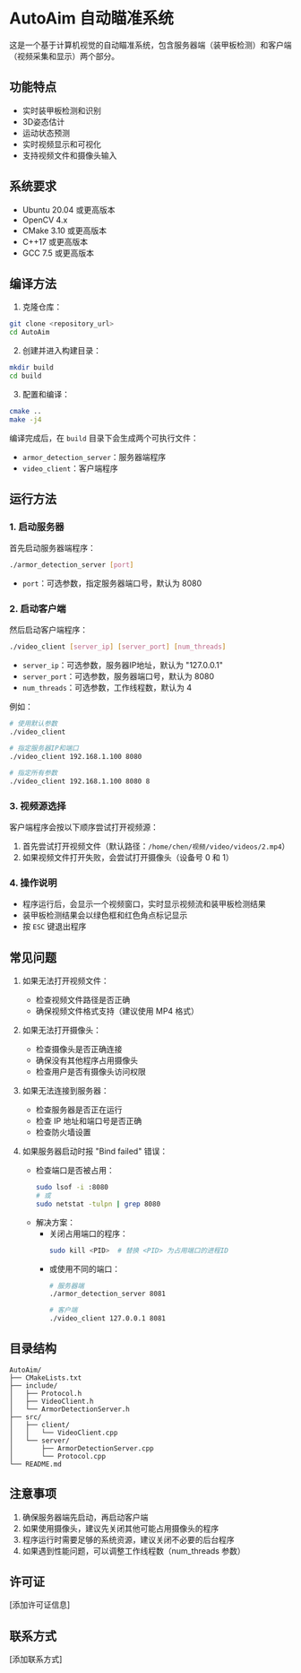 # AutoAim 自动瞄准系统

这是一个基于计算机视觉的自动瞄准系统，包含服务器端（装甲板检测）和客户端（视频采集和显示）两个部分。

## 功能特点

- 实时装甲板检测和识别
- 3D姿态估计
- 运动状态预测
- 实时视频显示和可视化
- 支持视频文件和摄像头输入

## 系统要求

- Ubuntu 20.04 或更高版本
- OpenCV 4.x
- CMake 3.10 或更高版本
- C++17 或更高版本
- GCC 7.5 或更高版本

## 编译方法

1. 克隆仓库：
```bash
git clone <repository_url>
cd AutoAim
```

2. 创建并进入构建目录：
```bash
mkdir build
cd build
```

3. 配置和编译：
```bash
cmake ..
make -j4
```

编译完成后，在 `build` 目录下会生成两个可执行文件：
- `armor_detection_server`：服务器端程序
- `video_client`：客户端程序

## 运行方法

### 1. 启动服务器

首先启动服务器端程序：
```bash
./armor_detection_server [port]
```
- `port`：可选参数，指定服务器端口号，默认为 8080

### 2. 启动客户端

然后启动客户端程序：
```bash
./video_client [server_ip] [server_port] [num_threads]
```
- `server_ip`：可选参数，服务器IP地址，默认为 "127.0.0.1"
- `server_port`：可选参数，服务器端口号，默认为 8080
- `num_threads`：可选参数，工作线程数，默认为 4

例如：
```bash
# 使用默认参数
./video_client

# 指定服务器IP和端口
./video_client 192.168.1.100 8080

# 指定所有参数
./video_client 192.168.1.100 8080 8
```

### 3. 视频源选择

客户端程序会按以下顺序尝试打开视频源：
1. 首先尝试打开视频文件（默认路径：`/home/chen/视频/video/videos/2.mp4`）
2. 如果视频文件打开失败，会尝试打开摄像头（设备号 0 和 1）

### 4. 操作说明

- 程序运行后，会显示一个视频窗口，实时显示视频流和装甲板检测结果
- 装甲板检测结果会以绿色框和红色角点标记显示
- 按 `ESC` 键退出程序

## 常见问题

1. 如果无法打开视频文件：
   - 检查视频文件路径是否正确
   - 确保视频文件格式支持（建议使用 MP4 格式）

2. 如果无法打开摄像头：
   - 检查摄像头是否正确连接
   - 确保没有其他程序占用摄像头
   - 检查用户是否有摄像头访问权限

3. 如果无法连接到服务器：
   - 检查服务器是否正在运行
   - 检查 IP 地址和端口号是否正确
   - 检查防火墙设置

4. 如果服务器启动时报 "Bind failed" 错误：
   - 检查端口是否被占用：
     ```bash
     sudo lsof -i :8080
     # 或
     sudo netstat -tulpn | grep 8080
     ```
   - 解决方案：
     - 关闭占用端口的程序：
       ```bash
       sudo kill <PID>  # 替换 <PID> 为占用端口的进程ID
       ```
     - 或使用不同的端口：
       ```bash
       # 服务器端
       ./armor_detection_server 8081
       
       # 客户端
       ./video_client 127.0.0.1 8081
       ```

## 目录结构

```
AutoAim/
├── CMakeLists.txt
├── include/
│   ├── Protocol.h
│   ├── VideoClient.h
│   └── ArmorDetectionServer.h
├── src/
│   ├── client/
│   │   └── VideoClient.cpp
│   └── server/
│       ├── ArmorDetectionServer.cpp
│       └── Protocol.cpp
└── README.md
```

## 注意事项

1. 确保服务器端先启动，再启动客户端
2. 如果使用摄像头，建议先关闭其他可能占用摄像头的程序
3. 程序运行时需要足够的系统资源，建议关闭不必要的后台程序
4. 如果遇到性能问题，可以调整工作线程数（num_threads 参数）

## 许可证

[添加许可证信息]

## 联系方式

[添加联系方式]
